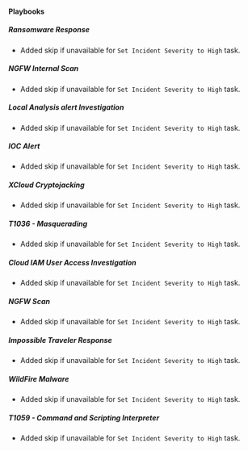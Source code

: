 
#### Playbooks

##### Ransomware Response
- Added skip if unavailable for `Set Incident Severity to High` task.

##### NGFW Internal Scan
- Added skip if unavailable for `Set Incident Severity to High` task.

##### Local Analysis alert Investigation
- Added skip if unavailable for `Set Incident Severity to High` task.

##### IOC Alert
- Added skip if unavailable for `Set Incident Severity to High` task.

##### XCloud Cryptojacking
- Added skip if unavailable for `Set Incident Severity to High` task.

##### T1036 - Masquerading
- Added skip if unavailable for `Set Incident Severity to High` task.

##### Cloud IAM User Access Investigation
- Added skip if unavailable for `Set Incident Severity to High` task.

##### NGFW Scan
- Added skip if unavailable for `Set Incident Severity to High` task.

##### Impossible Traveler Response
- Added skip if unavailable for `Set Incident Severity to High` task.

##### WildFire Malware
- Added skip if unavailable for `Set Incident Severity to High` task.

##### T1059 - Command and Scripting Interpreter
- Added skip if unavailable for `Set Incident Severity to High` task.
